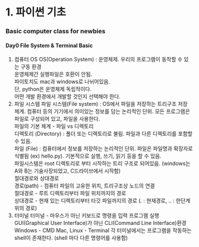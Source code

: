 # 1. 파이썬 기초
### Basic computer class for newbies
#### Day0 File System & Terminal Basic
1. 컴퓨터 OS
  OS(Operation System) : 운영체제. 우리의 프로그램이 동작할 수 있는 구동 환경  
  운영체제간 실행파일은 호환이 안됨.  
  파이토치도 mac과 windows로 나뉘어있음.  
  단, python은 운영체제 독립적이다.  
  어떤 개발 환경에서 개발할 것인지 선택해야 한다.  
2. 파일 시스템
   파일 시스템(File system) : OS에서 파일을 저장하는 트리구조 저장 체계. 컴퓨터 등의 기기에서 의미있는 정보를 담는 논리적인 단위. 모든 프로그램은 파일로 구성되어 있고, 파일을 사용한다.  
  파일의 기본 체계 - 파일 vs 디렉토리  
  디렉토리 (Directory) : 폴더 또는 디렉토리로 불림. 파일과 다른 디렉토리를 포함할 수 있음.  
  파일 (File) : 컴퓨터에서 정보를 저장하는 논리적인 단위. 파일은 파일명과 확장자로 식별됨 (ex) hello.py). 기본적으로 실행, 쓰기, 읽기 등을 할 수 있음.  
  파일시스템은 root 디렉토리로 부터 시작하는 트리 구조로 되어있음. (windows는 A와 B는 기술사장되었고, C드라이브에서 시작함)  
  절대경로와 상대경로  
  경로(path) - 컴퓨터 파일의 고유한 위치, 트리구조상 노드의 연결  
  절대경로 - 루트 디렉토리부터 파일 위치까지의 경로  
  상대경로 - 현재 있는 디렉토리부터 타깃 파일까지의 경로 (. : 현재경로, .. : 한단계 위의 경로)
3. 터미널
   터미널 - 마우스가 아닌 키보드로 명령을 입력 프로그램 실행
   GUI(Graphical User Interface)가 아닌 CLI(Command Line Interface)환경
   Windows - CMD
   Mac, Linux - Terminal
   각 터미널에서는 프로그램을 작동하는 shell이 존재한다. (shell 마다 다른 명령어를 사용함)
   

